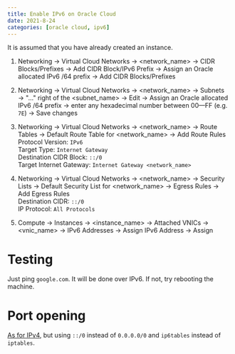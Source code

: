 ```yaml
---
title: Enable IPv6 on Oracle Cloud
date: 2021-8-24
categories: [oracle cloud, ipv6]
---
```


It is assumed that you have already created an instance.

1) Networking → Virtual Cloud Networks → \<network_name\> → CIDR Blocks/Prefixes → Add CIDR Block/IPv6 Prefix → Assign an Oracle allocated IPv6 /64 prefix → Add CIDR Blocks/Prefixes

2) Networking → Virtual Cloud Networks → \<network_name\> → Subnets → "..." right of the \<subnet_name\> → Edit → Assign an Oracle allocated IPv6 /64 prefix → enter any hexadecimal number between 00—FF (e.g. `7E`) → Save changes

3) Networking → Virtual Cloud Networks → \<network_name\> → Route Tables → Default Route Table for \<network_name\> → Add Route Rules  
Protocol Version: `IPv6`  
Target Type: `Internet Gateway`  
Destination CIDR Block: `::/0`  
Target Internet Gateway: `Internet Gateway <network_name>`

4) Networking → Virtual Cloud Networks → \<network_name\> → Security Lists → Default Security List for \<network_name\> → Egress Rules → Add Egress Rules  
Destination CIDR: `::/0`  
IP Protocol: `All Protocols`

5) Compute → Instances → \<instance_name\> → Attached VNICs → \<vnic_name\> → IPv6 Addresses → Assign IPv6 Address → Assign

# Testing
Just ping `google.com`. It will be done over IPv6. If not, try rebooting the machine.

# Port opening
[As for IPv4](https://medium.com/@fathi.ria/oracle-database-cloud-open-ports-on-oci-1af24f4eb9f2), but using `::/0` instead of `0.0.0.0/0` and `ip6tables` instead of `iptables`.
